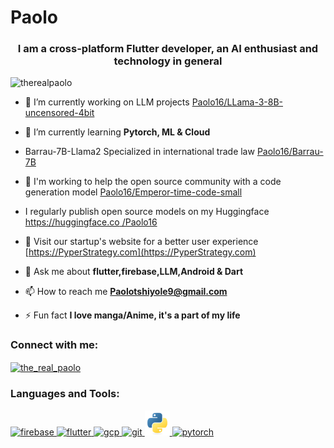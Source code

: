 <h1 align="left">Paolo</h1>
<h3 align="center">I am a cross-platform Flutter developer, an AI enthusiast and technology in general</h3>

<p align="left"> <img src="https://komarev.com/ghpvc/?username=therealpaolo&label=Profile%20views&color=0e75b6&style=flat" alt="therealpaolo" /> </p>


- 🔭 I’m currently working on LLM projects [Paolo16/LLama-3-8B-uncensored-4bit](https://huggingface.co/Paolo16/LLama-3-8B-uncensored-4bit)

- 🌱 I’m currently learning **Pytorch, ML & Cloud**

- Barrau-7B-Llama2 Specialized in international trade law [Paolo16/Barrau-7B](https://huggingface.co/Paolo16/Barrau-7B)

- 🤝 I'm working to help the open source community with a code generation model [Paolo16/Emperor-time-code-small](https://huggingface.co/Paolo16/Emperor-time-code-small)

- I regularly publish open source models on my Huggingface [https://huggingface.co /Paolo16](https://huggingface.co/Paolo16)

- 📝 Visit our startup's website for a better user experience [https://PyperStrategy.com](https://PyperStrategy.com)

- 💬 Ask me about **flutter,firebase,LLM,Android & Dart**

- 📫 How to reach me **Paolotshiyole9@gmail.com**

- ⚡ Fun fact **I love manga/Anime, it's a part of my life**

<h3 align= "left">Connect with me:</h3>
<p align="left">
<a href="https://twitter.com/the_real_paolo" target="blank"><img align="center" src= "https://raw.githubusercontent.com/rahuldkjain/github-profile-readme-generator/master/src/images/icons/Social/twitter.svg" alt="the_real_paolo" height="30" width="40" /></a>

<h3 align= "left">Languages and Tools:</h3>
</a> <a href="https://firebase.google.com/" target="_blank" rel ="noreferrer"> <img src="https://www.vectorlogo.zone/logos/firebase/firebase-icon.svg" alt="firebase" width="40" height="40"/> </a > <a href="https://flutter.dev" target="_blank" rel="noreferrer"> <img src="https://www.vectorlogo.zone/logos/flutterio/flutterio-icon.svg" alt="flutter" width="40" height="40"/> </a> <a href="https://cloud.google.com" target="_blank" rel="noreferrer"> <img src ="https://www.vectorlogo.zone/logos/google_cloud/google_cloud-icon.svg" alt="gcp" width="40" height="40"/> </a> <a href="https : //git-scm.com/" target="_blank" rel="noreferrer"> <img src="https://www.vectorlogo.zone/logos/git-scm/git-scm-icon.svg" alt ="git" width="40" height="40"/> </a> <a href="https://www.python.org" target="_blank" rel="noreferrer"> <img src= "https://raw.githubusercontent.com/devicons/devicon/master/icons/python/python-original.svg" alt="python" width="40" height="40"/> </a> <a href="https://pytorch.org/" target="_blank" rel="noreferrer"> <img src="https://www.vectorlogo.zone/logos/pytorch/pytorch-icon.svg" alt= "pytorch" width="40" height="40"/> </a> </p>
